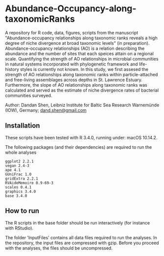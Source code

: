 # Abundance-Occupancy-along-taxonomicRanks

A repository for R code, data, figures, scripts from the manuscript "Abundance-occupancy relationships along taxonomic ranks reveals a high degree of niche divergence at broad taxonomic levels" (in preparation). Abundance-occupancy relationships (AO) is a relation describing the abundance and the number of sites that each speices attain on a regional scale. Quantifying the strength of AO relationships in microbial communities in natural systems incorporated with phylogenetic framework and life-history styles is currently not known. In this study, we first assesed the strength of AO relationships along taxonomic ranks within particle-attached and free-living assemblages across depths in St. Lawrence Estuary. Furthermore, the slope of AO relationships along taxonomic ranks was calculated and served as the estimate of niche divergence rates of bacterial communities surveyed.

Author: Dandan Shen, Leibniz Institute for Baltic Sea Research Warnemünde (IOW), Germany; dand.shen@gmail.com

## Installation

These scripts have been tested with R 3.4.0, running under: macOS 10.14.2.

The following packages (and their dependencies) are required to run the whole analyses

```
ggplot2 2.2.1
vegan 2.4-3
ape 4.1
GUniFrac 1.0
gridExtra 2.2.1
RVAideMemoire 0.9-69-3
scales 0.4.1
graphics 3.4.0
base 3.4.0

```

## How to run
The R scripts in the base folder should be run interactively (for instance with RStudio).

The folder 'InputFiles' contains all data files required to run the analyses. In the repository, the input files are compressed with gzip. Before you proceed with the analyses, the files should be uncompressed.
